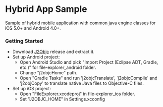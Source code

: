 # Hybrid App Sample

Sample of hybrid mobile application with common java engine classes for iOS 5.0+ and Android 4.0+.

### Getting Started

* Download [J2Objc](https://code.google.com/p/j2objc/) release and extract it.
* Set up Android project:
  * Open Android Studio and pick "Import Project (Eclipse ADT, Gradle, etc.)" for file-explorer_android folder.
  * Change "j2objcHome" path.
  * Open "Gradle Tasks" and run 'j2objcTranslate', 'j2objcCompile' and 'j2objCopy' to translate native Java files to Objective-C files.
* Set up iOS project:
  * Open "FileExplorer.xcodeproj" in file-explorer_ios folder.
  * Set "J2OBJC_HOME" in Settings.xcconfig

